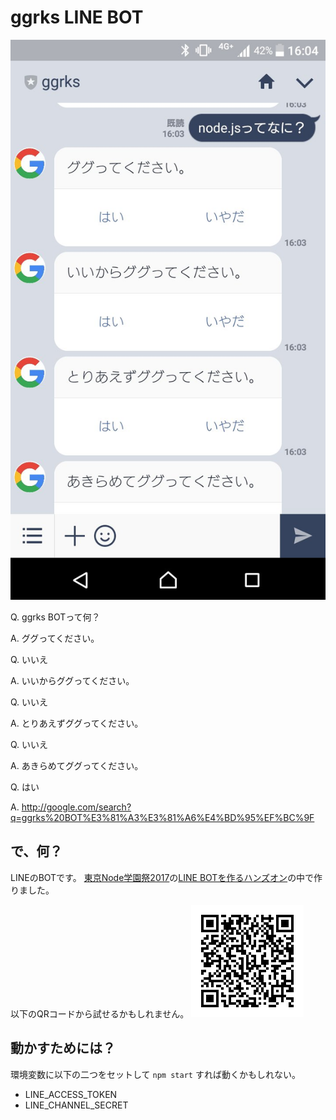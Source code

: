 # ggrks LINE BOT

![ggrks BOT](screenshot.jpg)

Q. ggrks BOTって何？

A. ググってください。

Q. いいえ

A. いいからググってください。

Q. いいえ

A. とりあえずググってください。

Q. いいえ

A. あきらめてググってください。

Q. はい

A. http://google.com/search?q=ggrks%20BOT%E3%81%A3%E3%81%A6%E4%BD%95%EF%BC%9F

## で、何？
LINEのBOTです。
[東京Node学園祭2017](http://nodefest.jp/2017/)の[LINE BOTを作るハンズオン](https://qiita.com/n0bisuke/items/ceaa09ef8898bee8369d)の中で作りました。

以下のQRコードから試せるかもしれません。
![channel ID: 1548567850](qrcode.png)

## 動かすためには？
環境変数に以下の二つをセットして `npm start` すれば動くかもしれない。

- LINE\_ACCESS\_TOKEN
- LINE\_CHANNEL\_SECRET
